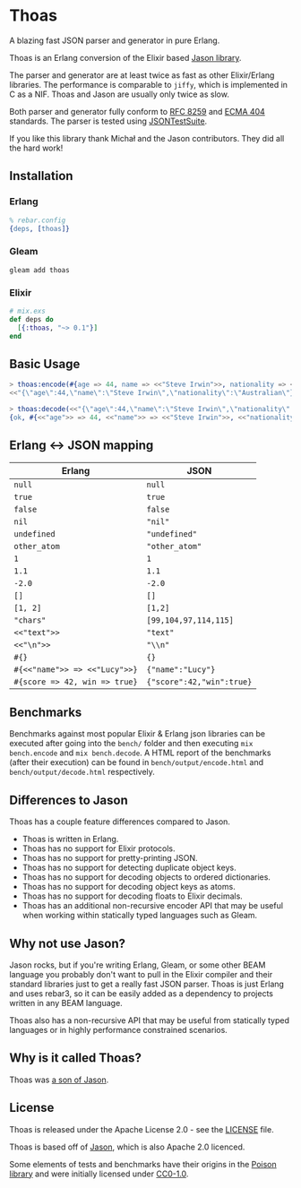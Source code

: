 # Thoas

A blazing fast JSON parser and generator in pure Erlang.

Thoas is an Erlang conversion of the Elixir based [Jason library][jason]. 

The parser and generator are at least twice as fast as other Elixir/Erlang
libraries. The performance is comparable to `jiffy`, which is implemented in C
as a NIF. Thoas and Jason are usually only twice as slow.

Both parser and generator fully conform to
[RFC 8259](https://tools.ietf.org/html/rfc8259) and
[ECMA 404](http://www.ecma-international.org/publications/standards/Ecma-404.htm)
standards. The parser is tested using [JSONTestSuite](https://github.com/nst/JSONTestSuite).

If you like this library thank Michał and the Jason contributors. They did all
the hard work!

## Installation

### Erlang

```erlang
% rebar.config
{deps, [thoas]}
```

### Gleam

```shell
gleam add thoas
```

### Elixir

```elixir
# mix.exs
def deps do
  [{:thoas, "~> 0.1"}]
end
```

## Basic Usage

```erlang
> thoas:encode(#{age => 44, name => <<"Steve Irwin">>, nationality => <<"Australian">>}).
<<"{\"age\":44,\"name\":\"Steve Irwin\",\"nationality\":\"Australian\"}">>

> thoas:decode(<<"{\"age\":44,\"name\":\"Steve Irwin\",\"nationality\":\"Australian\"}">>).
{ok, #{<<"age">> => 44, <<"name">> => <<"Steve Irwin">>, <<"nationality">> => <<"Australian">>}}
```

## Erlang <-> JSON mapping

Erlang                        | JSON
------                        | ------
`null`                        | `null`
`true`                        | `true`
`false`                       | `false`
`nil`                         | `"nil"`
`undefined`                   | `"undefined"`
`other_atom`                  | `"other_atom"`
`1`                           | `1`
`1.1`                         | `1.1`
`-2.0`                        | `-2.0`
`[]`                          | `[]`
`[1, 2]`                      | `[1,2]`
`"chars"`                     | `[99,104,97,114,115]`
`<<"text">>`                  | `"text"`
`<<"\n">>`                    | `"\\n"`
`#{}`                         | `{}`
`#{<<"name">> => <<"Lucy">>}` | `{"name":"Lucy"}`
`#{score => 42, win => true}` | `{"score":42,"win":true}`


## Benchmarks

Benchmarks against most popular Elixir & Erlang json libraries can be executed after
going into the `bench/` folder and then executing `mix bench.encode` and `mix bench.decode`.
A HTML report of the benchmarks (after their execution) can be found in
`bench/output/encode.html` and `bench/output/decode.html` respectively.

## Differences to Jason

Thoas has a couple feature differences compared to Jason.

- Thoas is written in Erlang.
- Thoas has no support for Elixir protocols.
- Thoas has no support for pretty-printing JSON.
- Thoas has no support for detecting duplicate object keys.
- Thoas has no support for decoding objects to ordered dictionaries.
- Thoas has no support for decoding object keys as atoms.
- Thoas has no support for decoding floats to Elixir decimals.
- Thoas has an additional non-recursive encoder API that may be useful when
  working within statically typed languages such as Gleam.

## Why not use Jason?

Jason rocks, but if you're writing Erlang, Gleam, or some other BEAM language
you probably don't want to pull in the Elixir compiler and their standard
libraries just to get a really fast JSON parser. Thoas is just Erlang and uses
rebar3, so it can be easily added as a dependency to projects written in any
BEAM language.

Thoas also has a non-recursive API that may be useful from statically typed
languages or in highly performance constrained scenarios.

## Why is it called Thoas?

Thoas was [a son of Jason](https://en.wikipedia.org/wiki/Thoas_(son_of_Jason)).

## License

Thoas is released under the Apache License 2.0 - see the [LICENSE](LICENSE) file.

Thoas is based off of [Jason][jason], which is also Apache 2.0 licenced.

Some elements of tests and benchmarks have their origins in the
[Poison library](https://github.com/devinus/poison) and were initially licensed under [CC0-1.0](https://creativecommons.org/publicdomain/zero/1.0/).

[jason]: https://github.com/michalmuskala/jason
